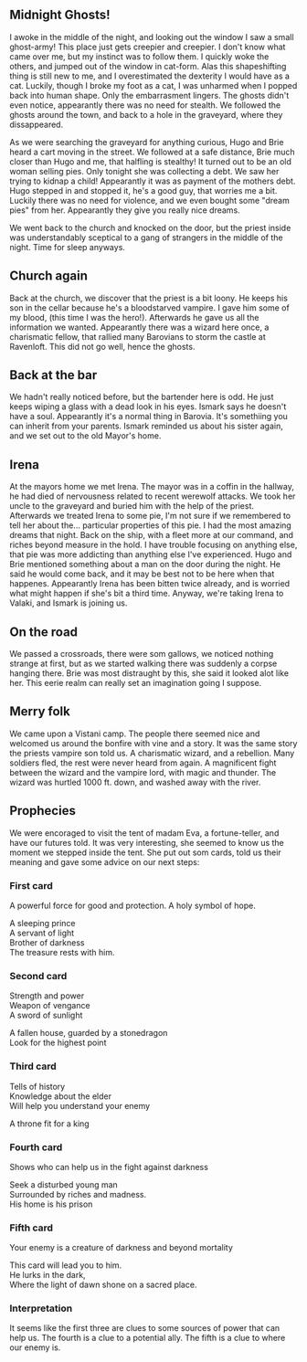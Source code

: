 ## Midnight Ghosts!

I awoke in the middle of the night, and looking out the window I saw a small ghost-army! 
This place just gets creepier and creepier. 
I don't know what came over me, but my instinct was to follow them. 
I quickly woke the others, and jumped out of the window in cat-form. 
Alas this shapeshifting thing is still new to me, and I overestimated the dexterity I would have as a cat. 
Luckily, though I broke my foot as a cat, I was unharmed when I popped back into human shape. 
Only the embarrasment lingers. 
The ghosts didn't even notice, appearantly there was no need for stealth. 
We followed the ghosts around the town, and back to a hole in the graveyard, where they dissappeared. 


As we were searching the graveyard for anything curious, Hugo and Brie heard a cart moving in the street. 
We followed at a safe distance, Brie much closer than Hugo and me, that halfling is stealthy! 
It turned out to be an old woman selling pies. 
Only tonight she was collecting a debt. 
We saw her trying to kidnap a child! 
Appearantly it was as payment of the mothers debt. 
Hugo stepped in and stopped it, he's a good guy, that worries me a bit. 
Luckily there was no need for violence, and we even bought some "dream pies" from her. 
Appearantly they give you really nice dreams. 


We went back to the church and knocked on the door, but the priest inside was understandably sceptical to a gang of strangers in the middle of the night. 
Time for sleep anyways. 


## Church again

Back at the church, we discover that the priest is a bit loony. He keeps his son in the cellar because he's a bloodstarved vampire.
I gave him some of my blood, (this time I was the hero!). 
Afterwards he gave us all the information we wanted. 
Appearantly there was a wizard here once, a charismatic fellow, that rallied many Barovians to storm the castle at Ravenloft. 
This did not go well, hence the ghosts. 


## Back at the bar

We hadn't really noticed before, but the bartender here is odd. 
He just keeps wiping a glass with a dead look in his eyes. 
Ismark says he doesn't have a soul.
Appearantly it's a normal thing in Barovia. 
It's somethiing you can inherit from your parents. 
Ismark reminded us about his sister again, and we set out to the old Mayor's home. 


## Irena 

At the mayors home we met Irena. 
The mayor was in a coffin in the hallway, he had died of nervousness related to recent werewolf attacks. 
We took her uncle to the graveyard and buried him with the help of the priest. 
Afterwards we treated Irena to some pie, I'm not sure if we remembered to tell her about the... particular properties of this pie. 
I had the most amazing dreams that night. 
Back on the ship, with a fleet more at  our command, and riches beyond measure in the hold. 
I have trouble focusing on anything else, that pie was more addicting than anything else I've experienced. 
Hugo and Brie mentioned something about a man on the door during the night. 
He said he would come back, and it may be best not to be here when that happenes.
Appearantly Irena has been bitten twice already, and is worried what might happen if she's bit a third time. 
Anyway, we're taking Irena to Valaki, and Ismark is joining us. 


## On the road

We passed a crossroads, there were som gallows, we noticed nothing strange at first, but as we started walking there was suddenly a corpse hanging there. 
Brie was most distraught by this, she said it looked alot like her. 
This eerie realm can really set an imagination going I suppose. 


## Merry folk

We came upon a Vistani camp. 
The people there seemed nice and welcomed us around the bonfire with vine and a story. 
It was the same story the priests vampire son told us. 
A charismatic wizard, and a rebellion. 
Many soldiers fled, the rest were never heard from again. 
A magnificent fight between the wizard and the vampire lord, with magic and thunder. 
The wizard was hurtled 1000 ft. down, and washed away with the river. 


## Prophecies

We were encoraged to visit the tent of madam Eva, a fortune-teller, and have our futures told. 
It was very interesting, she seemed to know us the moment we stepped inside the tent. 
She put out som cards, told us their meaning and gave some advice on our next steps:

### First card

A powerful force for good and protection.
A holy symbol of hope.


A sleeping prince  
A servant of light  
Brother of darkness  
The treasure rests with him. 

### Second card

Strength and power  
Weapon of vengance  
A sword of sunlight


A fallen house, guarded by a stonedragon  
Look for the highest point


### Third card

Tells of history  
Knowledge about the elder  
Will help you understand your enemy


A throne fit for a king


### Fourth card

Shows who can help us in the fight against darkness


Seek a disturbed young man  
Surrounded by riches and madness.  
His home is his prison


### Fifth card

Your enemy is a creature of darkness and beyond mortality


This card will lead you to him.  
He lurks in the dark,   
Where the light of dawn shone on a sacred place. 


### Interpretation

It seems like the first three are clues to some sources of power that can help us. 
The fourth is a clue to a potential ally. 
The fifth is a clue to where our enemy is. 










